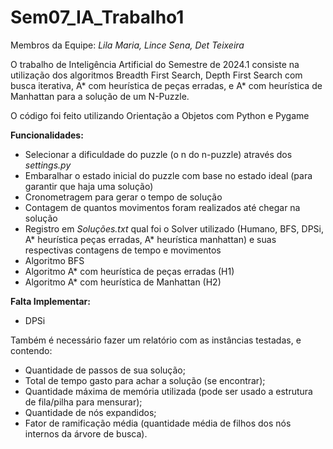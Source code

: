 # Sem07_IA_Trabalho1
Membros da Equipe: _Lila Maria, Lince Sena, Det Teixeira_

O trabalho de Inteligência Artificial do Semestre de 2024.1 consiste na utilização dos algoritmos Breadth First Search, Depth First Search com busca iterativa, A* com heurística de peças erradas, e A* com heurística de Manhattan para a solução de um N-Puzzle.

O código foi feito utilizando Orientação a Objetos com Python e Pygame

**Funcionalidades:**
- Selecionar a dificuldade do puzzle (o n do n-puzzle) através dos _settings.py_
- Embaralhar o estado inicial do puzzle com base no estado ideal (para garantir que haja uma solução)
- Cronometragem para gerar o tempo de solução
- Contagem de quantos movimentos foram realizados até chegar na solução
- Registro em _Soluções.txt_ qual foi o Solver utilizado (Humano, BFS, DPSi, A* heurística peças erradas, A* heurística manhattan) e suas respectivas contagens de tempo e movimentos
- Algoritmo BFS
- Algoritmo A* com heurística de peças erradas (H1)
- Algoritmo A* com heurística de Manhattan (H2)

**Falta Implementar:**
- DPSi

Também é necessário fazer um relatório com as instâncias testadas, e contendo:
- Quantidade de passos de sua solução;
- Total de tempo gasto para achar a solução (se encontrar);
- Quantidade máxima de memória utilizada (pode ser usado a estrutura de fila/pilha
para mensurar);
- Quantidade de nós expandidos;
- Fator de ramificação média (quantidade média de filhos dos nós internos da árvore
de busca).
